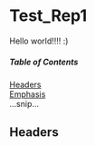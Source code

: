 Test_Rep1
=========
Hello world!!!! :)

##### Table of Contents  
[Headers](#headers)  
[Emphasis](#emphasis)  
...snip...    
<a name="headers"/>
## Headers
